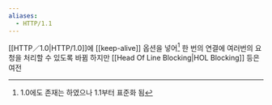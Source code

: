 ```yaml
---
aliases:
  - HTTP/1.1
---
```

[[HTTP／1.0|HTTP/1.0]]에 [[keep-alive]] 옵션을 넣어[^1] 한 번의 연결에 여러번의 요청을 처리할 수 있도록 바뀜
하지만 [[Head Of Line Blocking|HOL Blocking]] 등은 여전


[^1]: 1.0에도 존재는 하였으나 1.1부터 표준화 됨